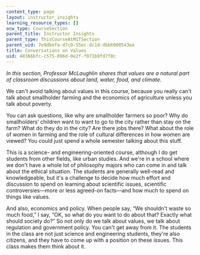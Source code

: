 ```yaml
---
content_type: page
layout: instructor_insights
learning_resource_types: []
ocw_type: CourseSection
parent_title: Instructor Insights
parent_type: ThisCourseAtMITSection
parent_uid: 7e9dbefa-d7c0-55ec-dc1d-dbb6900543ea
title: Conversations on Values
uid: 48366bfc-c575-096d-0e2f-f071b9fd7f0c
---
```


_In this section, Professor McLaughlin shares that values are a natural part of classroom discussions about land, water, food, and climate._

We can't avoid talking about values in this course, because you really can't talk about smallholder farming and the economics of agriculture unless you talk about poverty.

You can ask questions, like why are smallholder farmers so poor? Why do smallholders’ children want to want to go to the city rather than stay on the farm? What do they do in the city? Are there jobs there? What about the role of women in farming and the role of cultural differences in how women are viewed? You could just spend a whole semester talking about this stuff.

This is a science- and engineering-oriented course, although I do get students from other fields, like urban studies. And we're in a school where we don't have a whole lot of philosophy majors who can come in and talk about the ethical situation. The students are generally well-read and knowledgeable, but it's a challenge to decide how much effort and discussion to spend on learning about scientific issues, scientific controversies—more or less agreed-on facts—and how much to spend on things like values.

And also, economics and policy. When people say, “We shouldn't waste so much food,” I say, “OK, so what do you want to do about that? Exactly what should society do?” So not only do we talk about values, we talk about regulation and government policy. You can't get away from it. The students in the class are not just science and engineering students, they're also citizens, and they have to come up with a position on these issues. This class makes them think about it.